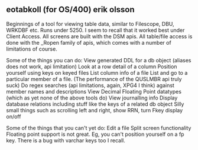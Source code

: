 eotabkoll (for OS/400) erik olsson
---------------------------------------------------

Beginnings of a tool for viewing table data, similar to Filescope, DBU, WRKDBF etc. 
Runs under 5250. I seem to recall that it worked best under Client Access. 
All screens are built with the DSM apis. 
All table/file access is done with the _Ropen family of apis, which comes with a number
of limitations of course. 

Some of the things you can do:
View generated DDL for a db object (aliases does not work, api limitation)
Look at a row detail of a column
Position yourself using keys on keyed files
List column info of a file 
List and go to a particular member of a file. (The performance of the QUSLMBR api truly 
suck)
Do regex searches (api limitations, again, XPG4 I think) against member names and descriptions
View Decimal Floating Point datatypes (which as yet none of the above tools do)
View journalling info
Display database relations including stuff like the keys of a related db object
Silly small things such as scrolling left and right, show RRN, turn Fkey display on/off


Some of the things that you can't yet do:
Edit a file
Split screen functionality
Floating point support is not great. Eg, you can't position yourself on a fp key. 
There is a bug with varchar keys too I recall.


